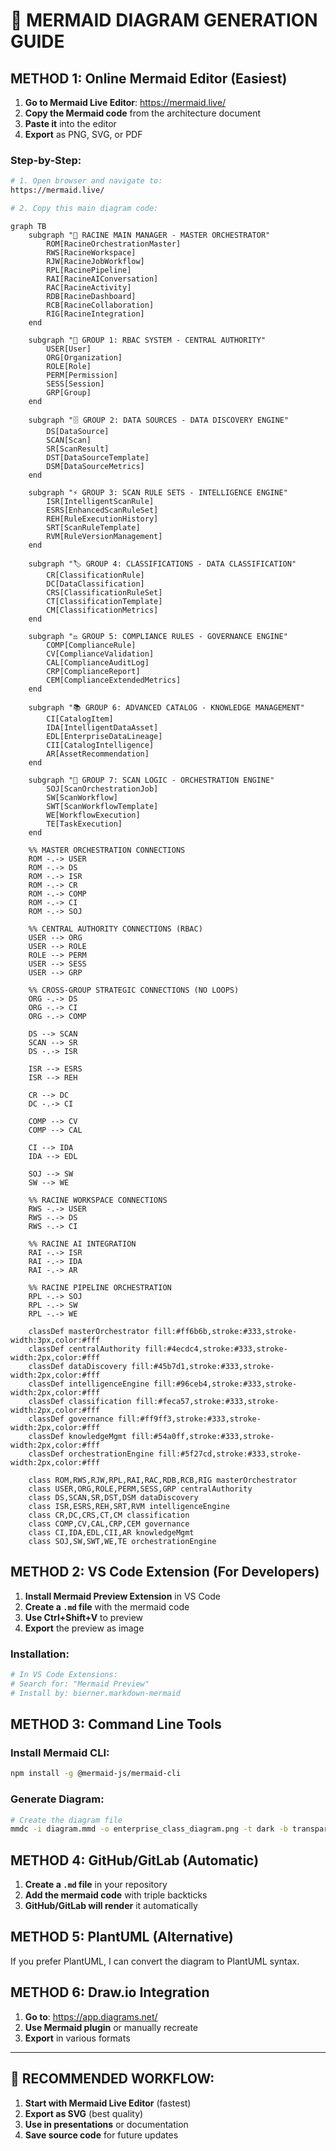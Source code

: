 # 🎨 MERMAID DIAGRAM GENERATION GUIDE

## **METHOD 1: Online Mermaid Editor (Easiest)**

1. **Go to Mermaid Live Editor**: https://mermaid.live/
2. **Copy the Mermaid code** from the architecture document
3. **Paste it** into the editor
4. **Export** as PNG, SVG, or PDF

### **Step-by-Step:**
```bash
# 1. Open browser and navigate to:
https://mermaid.live/

# 2. Copy this main diagram code:
```

```mermaid
graph TB
    subgraph "🎯 RACINE MAIN MANAGER - MASTER ORCHESTRATOR"
        ROM[RacineOrchestrationMaster]
        RWS[RacineWorkspace] 
        RJW[RacineJobWorkflow]
        RPL[RacinePipeline]
        RAI[RacineAIConversation]
        RAC[RacineActivity]
        RDB[RacineDashboard]
        RCB[RacineCollaboration]
        RIG[RacineIntegration]
    end

    subgraph "🔐 GROUP 1: RBAC SYSTEM - CENTRAL AUTHORITY"
        USER[User] 
        ORG[Organization]
        ROLE[Role]
        PERM[Permission]
        SESS[Session]
        GRP[Group]
    end

    subgraph "🗄️ GROUP 2: DATA SOURCES - DATA DISCOVERY ENGINE"
        DS[DataSource]
        SCAN[Scan]
        SR[ScanResult]
        DST[DataSourceTemplate]
        DSM[DataSourceMetrics]
    end

    subgraph "⚡ GROUP 3: SCAN RULE SETS - INTELLIGENCE ENGINE"
        ISR[IntelligentScanRule]
        ESRS[EnhancedScanRuleSet]
        REH[RuleExecutionHistory]
        SRT[ScanRuleTemplate]
        RVM[RuleVersionManagement]
    end

    subgraph "🏷️ GROUP 4: CLASSIFICATIONS - DATA CLASSIFICATION"
        CR[ClassificationRule]
        DC[DataClassification]
        CRS[ClassificationRuleSet]
        CT[ClassificationTemplate]
        CM[ClassificationMetrics]
    end

    subgraph "⚖️ GROUP 5: COMPLIANCE RULES - GOVERNANCE ENGINE"
        COMP[ComplianceRule]
        CV[ComplianceValidation]
        CAL[ComplianceAuditLog]
        CRP[ComplianceReport]
        CEM[ComplianceExtendedMetrics]
    end

    subgraph "📚 GROUP 6: ADVANCED CATALOG - KNOWLEDGE MANAGEMENT"
        CI[CatalogItem]
        IDA[IntelligentDataAsset]
        EDL[EnterpriseDataLineage]
        CII[CatalogIntelligence]
        AR[AssetRecommendation]
    end

    subgraph "🔄 GROUP 7: SCAN LOGIC - ORCHESTRATION ENGINE"
        SOJ[ScanOrchestrationJob]
        SW[ScanWorkflow]
        SWT[ScanWorkflowTemplate]
        WE[WorkflowExecution]
        TE[TaskExecution]
    end

    %% MASTER ORCHESTRATION CONNECTIONS
    ROM -.-> USER
    ROM -.-> DS
    ROM -.-> ISR
    ROM -.-> CR
    ROM -.-> COMP
    ROM -.-> CI
    ROM -.-> SOJ

    %% CENTRAL AUTHORITY CONNECTIONS (RBAC)
    USER --> ORG
    USER --> ROLE
    ROLE --> PERM
    USER --> SESS
    USER --> GRP

    %% CROSS-GROUP STRATEGIC CONNECTIONS (NO LOOPS)
    ORG -.-> DS
    ORG -.-> CI
    ORG -.-> COMP
    
    DS --> SCAN
    SCAN --> SR
    DS -.-> ISR
    
    ISR --> ESRS
    ISR --> REH
    
    CR --> DC
    DC -.-> CI
    
    COMP --> CV
    COMP --> CAL
    
    CI --> IDA
    IDA --> EDL
    
    SOJ --> SW
    SW --> WE

    %% RACINE WORKSPACE CONNECTIONS
    RWS -.-> USER
    RWS -.-> DS
    RWS -.-> CI
    
    %% RACINE AI INTEGRATION
    RAI -.-> ISR
    RAI -.-> IDA
    RAI -.-> AR
    
    %% RACINE PIPELINE ORCHESTRATION
    RPL -.-> SOJ
    RPL -.-> SW
    RPL -.-> WE

    classDef masterOrchestrator fill:#ff6b6b,stroke:#333,stroke-width:3px,color:#fff
    classDef centralAuthority fill:#4ecdc4,stroke:#333,stroke-width:2px,color:#fff
    classDef dataDiscovery fill:#45b7d1,stroke:#333,stroke-width:2px,color:#fff
    classDef intelligenceEngine fill:#96ceb4,stroke:#333,stroke-width:2px,color:#fff
    classDef classification fill:#feca57,stroke:#333,stroke-width:2px,color:#fff
    classDef governance fill:#ff9ff3,stroke:#333,stroke-width:2px,color:#fff
    classDef knowledgeMgmt fill:#54a0ff,stroke:#333,stroke-width:2px,color:#fff
    classDef orchestrationEngine fill:#5f27cd,stroke:#333,stroke-width:2px,color:#fff

    class ROM,RWS,RJW,RPL,RAI,RAC,RDB,RCB,RIG masterOrchestrator
    class USER,ORG,ROLE,PERM,SESS,GRP centralAuthority
    class DS,SCAN,SR,DST,DSM dataDiscovery
    class ISR,ESRS,REH,SRT,RVM intelligenceEngine
    class CR,DC,CRS,CT,CM classification
    class COMP,CV,CAL,CRP,CEM governance
    class CI,IDA,EDL,CII,AR knowledgeMgmt
    class SOJ,SW,SWT,WE,TE orchestrationEngine
```

## **METHOD 2: VS Code Extension (For Developers)**

1. **Install Mermaid Preview Extension** in VS Code
2. **Create a `.md` file** with the mermaid code
3. **Use Ctrl+Shift+V** to preview
4. **Export** the preview as image

### **Installation:**
```bash
# In VS Code Extensions:
# Search for: "Mermaid Preview"
# Install by: bierner.markdown-mermaid
```

## **METHOD 3: Command Line Tools**

### **Install Mermaid CLI:**
```bash
npm install -g @mermaid-js/mermaid-cli
```

### **Generate Diagram:**
```bash
# Create the diagram file
mmdc -i diagram.mmd -o enterprise_class_diagram.png -t dark -b transparent
```

## **METHOD 4: GitHub/GitLab (Automatic)**

1. **Create a `.md` file** in your repository
2. **Add the mermaid code** with triple backticks
3. **GitHub/GitLab will render** it automatically

## **METHOD 5: PlantUML (Alternative)**

If you prefer PlantUML, I can convert the diagram to PlantUML syntax.

## **METHOD 6: Draw.io Integration**

1. **Go to**: https://app.diagrams.net/
2. **Use Mermaid plugin** or manually recreate
3. **Export** in various formats

---

## **🎯 RECOMMENDED WORKFLOW:**

1. **Start with Mermaid Live Editor** (fastest)
2. **Export as SVG** (best quality)
3. **Use in presentations** or documentation
4. **Save source code** for future updates